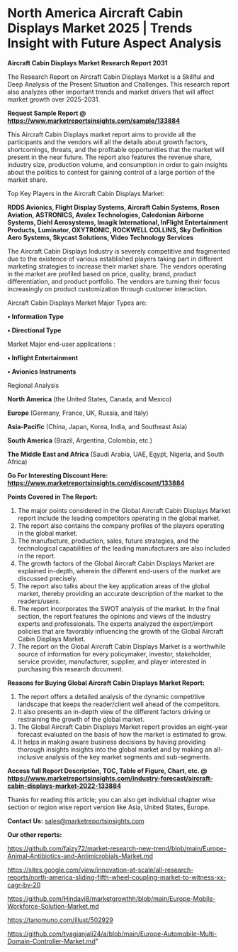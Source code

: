 # North America Aircraft Cabin Displays Market 2025 | Trends Insight with Future Aspect Analysis

<strong>Aircraft Cabin Displays Market Research Report 2031</strong>

The Research Report on Aircraft Cabin Displays Market is a Skillful and Deep Analysis of the Present Situation and Challenges. This research report also analyzes other important trends and market drivers that will affect market growth over 2025-2031.

<strong>Request Sample Report @ <a href=https://www.marketreportsinsights.com/sample/133884>https://www.marketreportsinsights.com/sample/133884</a></strong>

This Aircraft Cabin Displays market report aims to provide all the participants and the vendors will all the details about growth factors, shortcomings, threats, and the profitable opportunities that the market will present in the near future. The report also features the revenue share, industry size, production volume, and consumption in order to gain insights about the politics to contest for gaining control of a large portion of the market share.

Top Key Players in the Aircraft Cabin Displays Market:

<strong>RDDS Avionics, Flight Display Systems, Aircraft Cabin Systems, Rosen Aviation, ASTRONICS, Avalex Technologies, Caledonian Airborne Systems, Diehl Aerosystems, Imagik International, InFlight Entertainment Products, Luminator, OXYTRONIC, ROCKWELL COLLINS, Sky Definition Aero Systems, Skycast Solutions, Video Technology Services</strong>

The Aircraft Cabin Displays Industry is severely competitive and fragmented due to the existence of various established players taking part in different marketing strategies to increase their market share. The vendors operating in the market are profiled based on price, quality, brand, product differentiation, and product portfolio. The vendors are turning their focus increasingly on product customization through customer interaction.

Aircraft Cabin Displays Market Major Types are:

<strong>• Information Type

• Directional Type</strong>

Market Major end-user applications :

<strong>• Inflight Entertainment

• Avionics Instruments</strong>

Regional Analysis

</u><strong><b>North America</b></strong> (the United States, Canada, and Mexico)

<strong><b>Europe </b></strong>(Germany, France, UK, Russia, and Italy)

<strong><b>Asia-Pacific</b></strong> (China, Japan, Korea, India, and Southeast Asia)

<strong><b>South America</b></strong> (Brazil, Argentina, Colombia, etc.)

<strong><b>The Middle East and Africa</b></strong> (Saudi Arabia, UAE, Egypt, Nigeria, and South Africa)

<strong>Go For Interesting Discount Here: <a href=https://www.marketreportsinsights.com/discount/133884>https://www.marketreportsinsights.com/discount/133884</a></strong>

<strong>Points Covered in The Report:</strong>
<ol>
  <li>The major points considered in the Global Aircraft Cabin Displays Market report include the leading competitors operating in the global market.</li>
  <li>The report also contains the company profiles of the players operating in the global market.</li>
  <li>The manufacture, production, sales, future strategies, and the technological capabilities of the leading manufacturers are also included in the report.</li>
  <li>The growth factors of the Global Aircraft Cabin Displays Market are explained in-depth, wherein the different end-users of the market are discussed precisely.</li>
  <li>The report also talks about the key application areas of the global market, thereby providing an accurate description of the market to the readers/users.</li>
  <li>The report incorporates the SWOT analysis of the market. In the final section, the report features the opinions and views of the industry experts and professionals. The experts analyzed the export/import policies that are favorably influencing the growth of the Global Aircraft Cabin Displays Market.</li>
  <li>The report on the Global Aircraft Cabin Displays Market is a worthwhile source of information for every policymaker, investor, stakeholder, service provider, manufacturer, supplier, and player interested in purchasing this research document.</li>
</ol>
<strong>Reasons for Buying Global Aircraft Cabin Displays Market Report:</strong>

<ol>
  <li>The report offers a detailed analysis of the dynamic competitive landscape that keeps the reader/client well ahead of the competitors.</li>
  <li>It also presents an in-depth view of the different factors driving or restraining the growth of the global market.</li>
  <li>The Global Aircraft Cabin Displays Market report provides an eight-year forecast evaluated on the basis of how the market is estimated to grow.</li>
  <li>It helps in making aware business decisions by having providing thorough insights insights into the global market and by making an all-inclusive analysis of the key market segments and sub-segments.</li>
</ol>
<strong>Access full Report Description, TOC, Table of Figure, Chart, etc. @ <a href=https://www.marketreportsinsights.com/industry-forecast/aircraft-cabin-displays-market-2022-133884>https://www.marketreportsinsights.com/industry-forecast/aircraft-cabin-displays-market-2022-133884</a></strong>


Thanks for reading this article; you can also get individual chapter wise section or region wise report version like Asia, United States, Europe.

<strong>Contact Us:</strong>
sales@marketreportsinsights.com

<strong>Our other reports:</strong>

<a href=https://github.com/faizy72/market-research-new-trend/blob/main/Europe-Animal-Antibiotics-and-Antimicrobials-Market.md>https://github.com/faizy72/market-research-new-trend/blob/main/Europe-Animal-Antibiotics-and-Antimicrobials-Market.md</a>

<a href=https://sites.google.com/view/innovation-at-scale/all-research-reports/north-america-sliding-fifth-wheel-coupling-market-to-witness-xx-cagr-by-20>https://sites.google.com/view/innovation-at-scale/all-research-reports/north-america-sliding-fifth-wheel-coupling-market-to-witness-xx-cagr-by-20</a>

<a href=https://github.com/Hindavi8/marketgrowthh/blob/main/Europe-Mobile-Workforce-Solution-Market.md>https://github.com/Hindavi8/marketgrowthh/blob/main/Europe-Mobile-Workforce-Solution-Market.md</a>

<a href=https://tanomuno.com/illust/502929>https://tanomuno.com/illust/502929</a>

<a href=https://github.com/tyagianjali24/a/blob/main/Europe-Automobile-Multi-Domain-Controller-Market.md>https://github.com/tyagianjali24/a/blob/main/Europe-Automobile-Multi-Domain-Controller-Market.md</a>"
